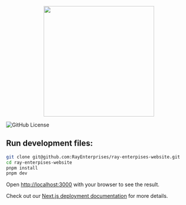 <div align="center">
    <img src="https://github.com/criptorockstar/ray-enterpises-website/blob/master/src/common/assets/logo_alt.png" style="width: 300px; height: auto;"/>
</div>

![GitHub License](https://img.shields.io/github/license/criptorockstar/ray-enterpises-website)

## Run development files:

```bash
git clone git@github.com:RayEnterprises/ray-enterpises-website.git
cd ray-enterpises-website
pnpm install
pnpm dev
```

Open [http://localhost:3000](http://localhost:3000) with your browser to see the result.

Check out our [Next.js deployment documentation](https://nextjs.org/docs/deployment) for more details.
